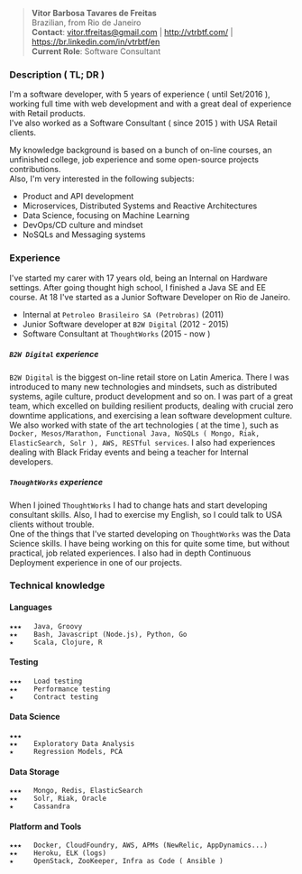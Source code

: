 > __Vitor Barbosa Tavares de Freitas__  
Brazilian, from Rio de Janeiro  
__Contact__: vitor.tfreitas@gmail.com | http://vtrbtf.com/ | https://br.linkedin.com/in/vtrbtf/en  
__Current Role__: Software Consultant  

### Description ( __TL; DR__ )
I'm a software developer, with 5 years of experience ( until Set/2016 ), working full time with web development and with a great deal of experience with Retail products.  
I've also worked as a Software Consultant ( since 2015 ) with USA Retail clients.  

My knowledge background is based on a bunch of on-line courses, an unfinished college, job experience and some open-source projects contributions.   
Also, I'm very interested in the following subjects:
 - Product and API development
 - Microservices, Distributed Systems and Reactive Architectures
 - Data Science, focusing on Machine Learning
 - DevOps/CD culture and mindset
 - NoSQLs and Messaging systems

### Experience

I've started my carer with 17 years old, being an Internal on Hardware settings. After going thought high school, I finished a Java SE and EE course. At 18 I've started as a Junior Software Developer on Rio de Janeiro.

- Internal at `Petroleo Brasileiro SA (Petrobras)` (2011)
- Junior Software developer at `B2W Digital` (2012 - 2015)
- Software Consultant at `ThoughtWorks` (2015 - now )

##### `B2W Digital` experience
`B2W Digital` is the biggest on-line retail store on Latin America. There I was introduced to many new technologies and mindsets, such as distributed systems, agile culture, product development and so on. I was part of a great team, which excelled on building resilient products, dealing with crucial zero downtime applications, and exercising a lean software development culture. We also worked with state of the art technologies ( at the time ), such as `Docker, Mesos/Marathon, Functional Java, NoSQLs ( Mongo, Riak, ElasticSearch, Solr ), AWS, RESTful services`. I also had experiences dealing with Black Friday events and being a teacher for Internal developers.

##### `ThoughtWorks` experience
When I joined `ThoughtWorks` I had to change hats and start developing consultant skills.  Also, I had to exercise my English, so I could talk to USA clients without trouble.  
One of the things that I've started developing on `ThoughtWorks` was the Data Science skills. I have being working on this for quite some time, but without practical, job related experiences.
I also had in depth Continuous Deployment experience in one of our projects.  


### Technical knowledge

#### Languages
```   
★★★   Java, Groovy
★★    Bash, Javascript (Node.js), Python, Go
★     Scala, Clojure, R
```

#### Testing
```   
★★★   Load testing   
★★    Performance testing
★     Contract testing
```

#### Data Science
```   
★★★   
★★    Exploratory Data Analysis
★     Regression Models, PCA
```

#### Data Storage
```   
★★★   Mongo, Redis, ElasticSearch   
★★    Solr, Riak, Oracle
★     Cassandra
```

#### Platform and Tools
```   
★★★   Docker, CloudFoundry, AWS, APMs (NewRelic, AppDynamics...)
★★    Heroku, ELK (logs)
★     OpenStack, ZooKeeper, Infra as Code ( Ansible )
```
